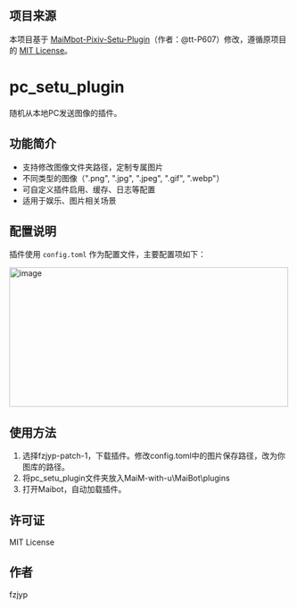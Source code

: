 ## 项目来源
本项目基于 [MaiMbot-Pixiv-Setu-Plugin](https://github.com/tt-P607/MaiMbot-Pixiv-Setu-Plugin)（作者：@tt-P607）修改，遵循原项目的 [MIT License](LICENSE)。

# pc_setu_plugin
随机从本地PC发送图像的插件。

## 功能简介
- 支持修改图像文件夹路径，定制专属图片
- 不同类型的图像（".png", ".jpg", ".jpeg", ".gif", ".webp"）
- 可自定义插件启用、缓存、日志等配置
- 适用于娱乐、图片相关场景

## 配置说明
插件使用 `config.toml` 作为配置文件，主要配置项如下：

<img width="500" height="250" alt="image" src="https://github.com/user-attachments/assets/c125d839-6a34-42a1-8685-e4ca9ed3083e" />

## 使用方法
1. 选择fzjyp-patch-1，下载插件。修改config.toml中的图片保存路径，改为你图库的路径。
2. 将pc_setu_plugin文件夹放入MaiM-with-u\MaiBot\plugins
3. 打开Maibot，自动加载插件。

## 许可证
MIT License

## 作者
fzjyp
